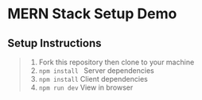 # MERN Stack Setup Demo

## Setup Instructions 

> 1. Fork this repository then clone to your machine 
> 1. `npm install ` Server dependencies
> 1. `npm install` Client dependencies
> 1. `npm run dev` View in browser